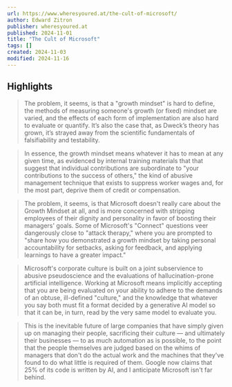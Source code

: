 ```yaml
---
url: https://www.wheresyoured.at/the-cult-of-microsoft/
author: Edward Zitron
publisher: wheresyoured.at
published: 2024-11-01
title: "The Cult of Microsoft"
tags: []
created: 2024-11-03
modified: 2024-11-16
---
```


## Highlights

> The problem, it seems, is that a "growth mindset" is hard to define, the methods of measuring someone's growth (or fixed) mindset are varied, and the effects of each form of implementation are also hard to evaluate or quantify. It’s also the case that, as Dweck’s theory has grown, it’s strayed away from the scientific fundamentals of falsifiability and testability.

> In essence, the growth mindset means whatever it has to mean at any given time, as evidenced by internal training materials that that suggest that individual contributions are subordinate to "your contributions to the success of others," the kind of abusive management technique that exists to suppress worker wages and, for the most part, deprive them of credit or compensation.

> The problem, it seems, is that Microsoft doesn't really care about the Growth Mindset at all, and is more concerned with stripping employees of their dignity and personality in favor of boosting their managers' goals. Some of Microsoft's "Connect" questions veer dangerously close to "attack therapy," where you are prompted to "share how you demonstrated a growth mindset by taking personal accountability for setbacks, asking for feedback, and applying learnings to have a greater impact."

> Microsoft's corporate culture is built on a joint subservience to abusive pseudoscience and the evaluations of hallucination-prone artificial intelligence. Working at Microsoft means implicitly accepting that you are being evaluated on your ability to adhere to the demands of an obtuse, ill-defined "culture," and the knowledge that whatever you say both must fit a format decided by a generative AI model so that it can be, in turn, read by the very same model to evaluate you.

> This is the inevitable future of large companies that have simply given up on managing their people, sacrificing their culture — and ultimately their businesses — to as much automation as is possible, to the point that the people themselves are judged based on the whims of managers that don't do the actual work and the machines that they've found to do what little is required of them. Google now claims that 25% of its code is written by AI, and I anticipate Microsoft isn't far behind.


